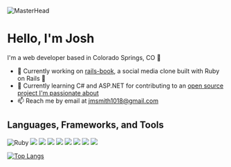 ![MasterHead](https://live.staticflickr.com/65535/52185224349_74301fa3f5_k.jpg)

# Hello, I'm Josh

I'm a web developer based in Colorado Springs, CO :mount_fuji:

- :telescope: Currently working on [rails-book](https://github.com/JoshDevHub/rails-book), a social media clone built with Ruby on Rails :gem:
- :seedling: Currently learning C# and ASP.NET for contributing to an [open source project I'm passionate about](https://github.com/leaderboardsgg/leaderboard-backend)
- :mailbox: Reach me by email at jmsmith1018@gmail.com

## Languages, Frameworks, and Tools
![Ruby](https://img.shields.io/badge/-Ruby-CC342D?logo=ruby&logoColor=white&style=for-the-badge) [<img src="https://img.shields.io/badge/-rails-CC0000?logo=ruby-on-rails&logoColor=white&style=for-the-badge"/>]() [<img src="https://img.shields.io/badge/-html5-E34F26?logo=html5&logoColor=white&style=for-the-badge"/>]() [<img src="https://img.shields.io/badge/-css3-1572B6?logo=css3&logoColor=white&style=for-the-badge"/>]() [<img src="https://img.shields.io/badge/-javascript-F7DF1E?logo=javascript&logoColor=black&style=for-the-badge"/>]() [<img src="https://img.shields.io/badge/-stimulus-77E8B9?logo=stimulus&logoColor=white&style=for-the-badge"/>]() [<img src="https://img.shields.io/badge/-git-F05032?logo=git&logoColor=white&style=for-the-badge"/>]() [<img src="https://img.shields.io/badge/-github-181717?logo=github&logoColor=white&style=for-the-badge"/>]() [<img src="https://img.shields.io/badge/-heroku-430098?logo=heroku&logoColor=white&style=for-the-badge"/>]()

[![Top Langs](https://github-readme-stats.vercel.app/api/top-langs/?username=JoshDevHub&layout=compact&theme=dracula&langs_count=6)](https://github.com/anuraghazra/github-readme-stats)
